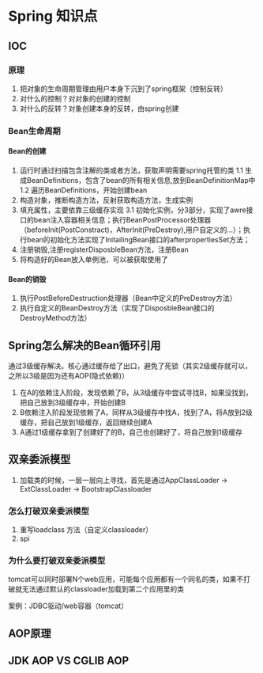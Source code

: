 # Spring 知识点

## IOC

### 原理

1. 把对象的生命周期管理由用户本身下沉到了spring框架（控制反转）
2. 对什么的控制？对对象的创建的控制
3. 对什么的反转？对象创建本身的反转，由spring创建

### Bean生命周期

#### Bean的创建  

1. 运行时通过扫描包含注解的类或者方法，获取声明需要spring托管的类
1.1 生成BeanDefinitions，包含了bean的所有相关信息,放到BeanDefinitionMap中
1.2 遍历BeanDefinitions，开始创建bean
2. 构造对象，推断构造方法，反射获取构造方法，生成实例
3. 填充属性，主要依靠三级缓存实现
3.1 初始化实例，分3部分，实现了awre接口的bean注入容器相关信息；执行BeanPostProcessor处理器（beforeInit(PostConstract)，AfterInit(PreDestroy),用户自定义的...）；执行bean的初始化方法实现了InitailingBean接口的afterpropertiesSet方法；
4. 注册销毁,注册registerDisposbleBean方法，注册Bean
5. 将构造好的Bean放入单例池，可以被获取使用了

#### Bean的销毁

1. 执行PostBeforeDestruction处理器（Bean中定义的PreDestroy方法）
2. 执行自定义的BeanDestroy方法（实现了DisposbleBean接口的DestroyMethod方法）

## Spring怎么解决的Bean循环引用

通过3级缓存解决。核心通过缓存给了出口，避免了死锁（其实2级缓存就可以，之所以3级是因为还有AOP(隐式依赖)）

1. 在A的依赖注入阶段，发现依赖了B，从3级缓存中尝试寻找B，如果没找到，把自己放到3级缓存中，开始创建B
2. B依赖注入阶段发现依赖了A，同样从3级缓存中找A，找到了A，将A放到2级缓存，把自己放到1级缓存，返回继续创建A
3. A通过1级缓存拿到了创建好了的B，自己也创建好了，将自己放到1级缓存

## 双亲委派模型

1. 加载类的时候，一层一层向上寻找，首先是通过AppClassLoader -> ExtClassLoader -> BootstrapClassloader

### 怎么打破双亲委派模型

1. 重写loadclass 方法（自定义classloader）
2. spi

### 为什么要打破双亲委派模型

tomcat可以同时部署N个web应用，可能每个应用都有一个同名的类，如果不打破就无法通过默认的classloader加载到第二个应用里的类

案例：JDBC驱动/web容器（tomcat）

## AOP原理



## JDK AOP VS CGLIB AOP

